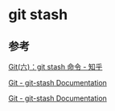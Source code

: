 # git stash

## 参考

[Git(六)：git stash 命令 - 知乎](https://zhuanlan.zhihu.com/p/117553180)

[Git - git-stash Documentation](https://git-scm.com/docs/git-stash)

[Git - git-stash Documentation](https://git-scm.com/docs/git-stash/zh_HANS-CN)